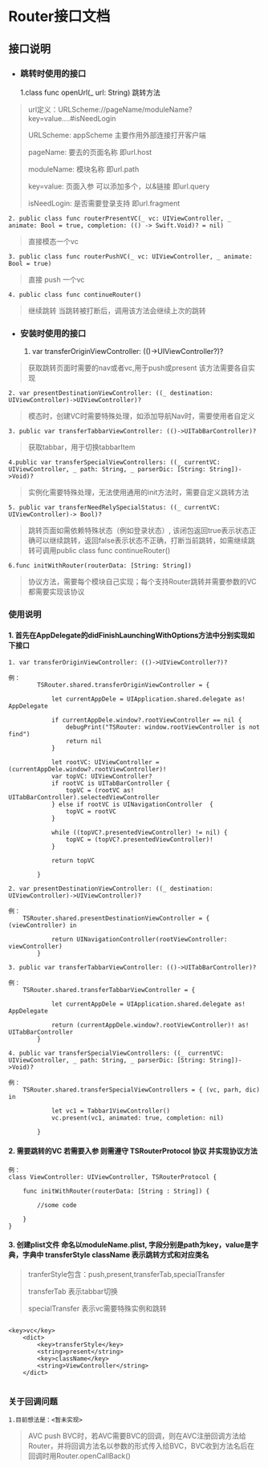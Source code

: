 # Router接口文档

## 接口说明

- ### 跳转时使用的接口

	1.class func openUrl(_ url: String) 跳转方法
	
> url定义：URLScheme://pageName/moduleName?key=value....#isNeedLogin
> 
> URLScheme: appScheme 主要作用外部连接打开客户端
> 
> pageName: 要去的页面名称 即url.host
> 
> moduleName: 模块名称 即url.path
> 
> key=value: 页面入参 可以添加多个，以&链接 即url.query
>	
> isNeedLogin: 是否需要登录支持 即url.fragment
> 

	2. public class func routerPresentVC(_ vc: UIViewController, _ animate: Bool = true, completion: (() -> Swift.Void)? = nil)

> 直接模态一个vc

	3. public class func routerPushVC(_ vc: UIViewController, _ animate: Bool = true)

> 直接 push 一个vc

	4. public class func continueRouter()

> 继续跳转 当跳转被打断后，调用该方法会继续上次的跳转

- ### 安装时使用的接口

	1. var transferOriginViewController: (()->UIViewController?)?
	
> 获取跳转页面时需要的nav或者vc,用于push或present 该方法需要各自实现

	2. var presentDestinationViewController: ((_ destination: UIViewController)->UIViewController)?
	
> 模态时，创建VC时需要特殊处理，如添加导航Nav时，需要使用者自定义

	3. public var transferTabbarViewController: (()->UITabBarController)?

> 获取tabbar，用于切换tabbarItem

	4.public var transferSpecialViewControllers: ((_ currentVC: UIViewController, _ path: String, _ parserDic: [String: String])->Void)?
	
> 实例化需要特殊处理，无法使用通用的init方法时，需要自定义跳转方法

	5. public var transferNeedRelySpecialStatus: ((_ currentVC: UIViewController)-> Bool)?

> 跳转页面如需依赖特殊状态（例如登录状态）, 该闭包返回true表示状态正确可以继续跳转，返回false表示状态不正确，打断当前跳转，如需继续跳转可调用public class func continueRouter() 

	6.func initWithRouter(routerData: [String: String])
> 协议方法，需要每个模块自己实现；每个支持Router跳转并需要参数的VC都需要实现该协议
	

### 使用说明

#### 1. 首先在AppDelegate的didFinishLaunchingWithOptions方法中分别实现如下接口
	1. var transferOriginViewController: (()->UIViewController?)?

```
例：
		TSRouter.shared.transferOriginViewController = {
            
            let currentAppDele = UIApplication.shared.delegate as! AppDelegate
            
            if currentAppDele.window?.rootViewController == nil {
                debugPrint("TSRouter: window.rootViewController is not find")
                return nil
            }
            
            let rootVC: UIViewController = (currentAppDele.window?.rootViewController)!
            var topVC: UIViewController?
            if rootVC is UITabBarController {
                topVC = (rootVC as! UITabBarController).selectedViewController
            } else if rootVC is UINavigationController  {
                topVC = rootVC
            }
            
            while ((topVC?.presentedViewController) != nil) {
                topVC = (topVC?.presentedViewController)!
            }
            
            return topVC
            
        }
```

	2. var presentDestinationViewController: ((_ destination: UIViewController)->UIViewController)?

```
例：
	TSRouter.shared.presentDestinationViewController = { (viewController) in
            
            return UINavigationController(rootViewController: viewController)
        }	

```

	3. public var transferTabbarViewController: (()->UITabBarController)?

```
例：
	TSRouter.shared.transferTabbarViewController = {
            
            let currentAppDele = UIApplication.shared.delegate as! AppDelegate
            
            return (currentAppDele.window?.rootViewController)! as! UITabBarController
        }

```

	4. public var transferSpecialViewControllers: ((_ currentVC: UIViewController, _ path: String, _ parserDic: [String: String])->Void)?

```
例：
	TSRouter.shared.transferSpecialViewControllers = { (vc, parh, dic) in
            
            let vc1 = Tabbar1ViewController()
            vc.present(vc1, animated: true, completion: nil)
				
        }

```

#### 2. 需要跳转的VC 若需要入参 则需遵守 TSRouterProtocol 协议 并实现协议方法

```
例：
class ViewController: UIViewController, TSRouterProtocol {

    func initWithRouter(routerData: [String : String]) {
        
        //some code
        
    }
}

```

#### 3. 创建plist文件 命名以moduleName.plist, 字段分别是path为key，value是字典，字典中 transferStyle  className 表示跳转方式和对应类名

> tranferStyle包含：push,present,transferTab,specialTransfer
> 
> transferTab 表示tabbar切换
> 
> specialTransfer 表示vc需要特殊实例和跳转
> 

```

<key>vc</key>
	<dict>
		<key>transferStyle</key>
		<string>present</string>
		<key>className</key>
		<string>ViewController</string>
	</dict>
	

```

### 关于回调问题
	1.目前想法是：<暂未实现>
> AVC push BVC时，若AVC需要BVC的回调，则在AVC注册回调方法给Router，并将回调方法名以参数的形式传入给BVC，BVC收到方法名后在回调时用Router.openCallBack()
> 
> 
> 
> 
> 
> 
> 